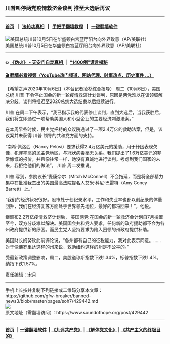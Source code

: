 ### 川普叫停两党疫情救济金谈判 推至大选后再议
------------------------

#### [首页](https://github.com/gfw-breaker/banned-news3/blob/master/README.md) &nbsp;&nbsp;|&nbsp;&nbsp; [法轮功真相](https://github.com/begood0513/basic/blob/master/README.md)  &nbsp;&nbsp;|&nbsp;&nbsp; [手把手翻墙教程](https://github.com/gfw-breaker/guides/wiki)  &nbsp;&nbsp;|&nbsp;&nbsp; [一键翻墙软件](https://github.com/gfw-breaker/nogfw/blob/master/README.md)  



<div><img alt="美国总统川普10月5日在华盛顿白宫蓝厅阳台向外界致意（AP/美联社）" src="https://img.soundofhope.org/2020-10/80011-1602016420411.jpeg"/>
<br/><figcaption class="caption">
 美国总统川普10月5日在华盛顿白宫蓝厅阳台向外界致意（AP/美联社）
</figcaption></div><hr/>

#### 💥 [《伪火》 - 天安门自焚真相 ](http://158.247.195.190:10000/videos/blog/weihuo.html)&nbsp; |&nbsp; [“1400例”谎言揭秘  ](http://158.247.195.190:10000/videos/blog/jiexi1400.html)

#### [ 🎬  翻墙必看视频（YouTube热门频道、网站代理、时事热点、历史事件 ...）](https://github.com/gfw-breaker/links/blob/master/banned.md)

<div><div class="Content__Wrapper sc-1bvya0-0 grZQxZ">
 <p class="meta-top">
  <span class="meta">
   【希望之声2020年10月6日】（本台记者凌杉综合报导）
  </span>
  周二（10月6日），美国总统
  <ok href="/term/1041">
   川普
  </ok>
  下令停止国会的新一轮疫情救济计划谈判，原因是两党难以在该领域解决分歧。谈判将推迟至2020总统大选结束以后继续进行。
 </p>
 <p>
  <ok href="/term/1041">
   川普
  </ok>
  在周二下午表示，“我已指示我的代表停止谈判，直到大选后，当我获胜后，我们将立即通过一项帮助美国人和小型企业的主要经济刺激法案。”
 </p>
 <div class="soh-embed">
  <div class="soh-embed-inner">
   <div class="iframely-embed" style="max-width: 550px;">
    <div class="iframely-responsive">
    </div>
   </div>
  </div>
 </div>
 <p>
  在本周早些时候，民主党把持的众议院通过了一项2.4万亿的救助法案，但是，该议案并未获得
  <ok href="/term/1041">
   川普
  </ok>
  领导的共和党方面的支持。
 </p>
 <p>
  “南希·佩洛西（Nancy Pelosi）要求获得2.4万亿美元的援助，用于纾困表现欠佳，犯罪率高的民主党地区，与冠状病毒毫无关系。我们提出了1.6万亿美元的非常慷慨的报价，并且像往常一样，她没有真诚地进行谈判。考虑到我们国家的未来，我拒绝他们的做法”，
  <ok href="/term/1041">
   川普
  </ok>
  周二发推说。
 </p>
 <div class="soh-embed">
  <div class="soh-embed-inner">
   <div class="iframely-embed" style="max-width: 550px;">
    <div class="iframely-responsive">
    </div>
   </div>
  </div>
 </div>
 <p>
  <ok href="/term/1041">
   川普
  </ok>
  写到，参院议长“麦康奈尔（Mitch McConnell）不会拖延，而是将全部精力集中在批准我杰出的美国最高法院提名人艾米·科尼·巴雷特（Amy Coney Barrett）上。”
 </p>
 <p>
  “我们的经济状况很好。股市处于创纪录水平，工作和失业率也都以创纪录的体量回升，我们在经济复苏方面处于世界领先地位，最好的都将回来！”，他说。
 </p>
 <div class="soh-embed">
  <div class="soh-embed-inner">
   <div class="iframely-embed" style="max-width: 550px;">
    <div class="iframely-responsive">
    </div>
   </div>
  </div>
 </div>
 <div class="soh-embed">
  <div class="soh-embed-inner">
   <div class="iframely-embed" style="max-width: 550px;">
    <div class="iframely-responsive">
    </div>
   </div>
  </div>
 </div>
 <p>
  继颁布2.2万亿疫情救济计划后，
  <ok href="/term/351892">
   美国两党
  </ok>
  在国会的新一轮救济金计划自7月搁置至今，双方分歧难以解决。美国国会共和党人要求，任何新的政府援助都不会为各州政府提供新的纾困。而民主党人坚持要求为陷入困顿的州政府提供补助。
 </p>
 <p>
  美国财长姆努钦此前评论说，“各州都有自己的征税能力，我对此表示同意。……对于像佛罗里达这样的州来说，救助纽约这样的州是不公平的。”
 </p>
 <p>
  受最新政策调整影响，周二，美股道琼斯指数下跌1.34%，标普指数下跌1.4%，纳指下跌1.57%。
 </p>
 <p class="meta-btm">
  责任编辑：宋月
 </p>
</div>
</div>
<hr/>
手机上长按并复制下列链接或二维码分享本文章：<br/>
https://github.com/gfw-breaker/banned-news3/blob/master/pages/soh7/429442.md <br/>
<a href='https://github.com/gfw-breaker/banned-news3/blob/master/pages/soh7/429442.md'><img src='https://github.com/gfw-breaker/banned-news3/blob/master/pages/soh7/429442.md.png'/></a> <br/>
原文地址（需翻墙访问）：https://www.soundofhope.org/post/429442


------------------------
#### [首页](https://github.com/gfw-breaker/banned-news3/blob/master/README.md) &nbsp;|&nbsp; [一键翻墙软件](https://github.com/gfw-breaker/nogfw/blob/master/README.md) &nbsp;| [《九评共产党》](https://github.com/gfw-breaker/9ping.md/blob/master/README.md#九评之一评共产党是什么) | [《解体党文化》](https://github.com/gfw-breaker/jtdwh.md/blob/master/README.md) | [《共产主义的终极目的》](https://github.com/gfw-breaker/gczydzjmd.md/blob/master/README.md)


<img src='http://gfw-breaker.win/banned-news3/pages/soh7/429442.md' width='0px' height='0px'/>